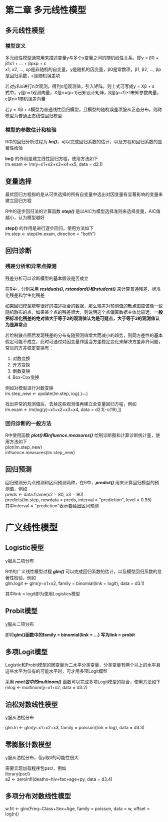 # 第二章 多元线性模型

## 多元线性模型

### 模型定义

多元线性模型通常用来描述变量y与多个x变量之间的随机线性关系，即y = β0 + β1x1 + ... + βpxp + ε  
x1, x2, ..., xp是非随机的自变量，y是随机的因变量，β0是常数项，β1, β2, ..., βp是回归系数，ε是随机误差项

若对y和x进行n次观测，得到n组观测值，引入矩阵，则上式可写成y = Xβ + ε  
式中，y是n×1观测向量，X是n×(p+1)已知设计矩阵，β是(p+1)×1未知参数向量，ε是n×1随机误差向量

若y = Xβ + ε模型为普通线性回归模型，且模型的随机误差项服从正态分布，则称模型为普通正态线性回归模型

### 模型的参数估计和检验

R中的回归分析过程为 ***lm()***，可以完成回归系数的估计，以及方程和回归系数的显著性检验

**lm()** 的作用是建立线性回归方程，使用方法如下  
lm.exam <- lm(y~x1+x2+x3+x4+x5, data = d2.1)

## 变量选择

最优回归方程指的是从可供选择的所有自变量中选出对因变量有显著影响的变量来建立回归方程

R中的逐步回归法的计算函数 ***step()*** 是以AIC为模型选择准则来选择变量，AIC值越小，认为模型越好

**step()** 的作用是进行逐步回归，使用方法如下  
lm.step <- step(lm.exam, direction = "both")

## 回归诊断

### 残差分析和异常点探测

残差分析可以诊断模型的基本假设是否成立

在R中，分别采用 ***residuals(), rstandard()和rstudent()*** 来计算普通残差、标准化残差和学生化残差

如果回归模型能够很好的描述拟合的数据，那么残差对预测值的散点图应该像一些随机散布的点，如果某个点的残差很大，则说明这个点偏离数据主体比较远，**一般把标准化残差的绝对值大于等于2的观测值认为是可疑点，大于等于3的观测值认为是异常点**

若绘制散点图后发现残差的分布有随预测值增大而减小的趋势，则同方差性的基本假定可能不成立，此时可通过对因变量作适当方差稳定变化来解决方差非齐问题，常见的方差稳定变换有：
1. 对数变换
2. 开方变换
3. 倒数变换
4. Box-Cox变换

例如对模型进行对数变换  
lm.step_new <- update(lm.step, log(.)~.)

找出异常的观测值后，去掉这些观测值再建立全变量回归方程，例如  
lm.exam <- lm(log(y)~x1+x2+x3+x4, data = d2.1[-c(19),])

### 回归诊断的一般方法

R中使用函数 ***plot()和influence.measures()*** 绘制诊断图和计算诊断统计量，使用方法如下  
plot(lm.step_new)  
influence.measures(lm.step_new)

## 回归预测

回归预测分为点预测和区间预测两种，在R中，***predict()*** 用来计算回归模型的预测值，例如  
preds <- data.frame(x2 = 80, x3 = 90)  
predicts(lm.step, newdata = preds, interval = "prediction", level = 0.95)  
其中interval = "prediction"表示要给出区间预测

# 广义线性模型

## Logistic模型

y服从二项分布

R中的广义线性模型过程 ***glm()*** 可以完成回归系数的估计，以及模型回归系数的显著性检验，例如  
glm.logit <- glm(y~x1+x2, family = binomial(link = logit), data = d3.1)

其中link = logit即为使用Logistics模型

## Probit模型

y服从二项分布

即将**glm()函数中的family = binomial(link = ...) 写为link = probit**

## 多项Logit模型

Logistic和Probit模型的因变量为二水平分类变量，分类变量有两个以上的水平且这些水平为仅有的可能水平时，可才用多项Logit模型

采用 ***nnet包中的multinom()*** 函数可以完成多项Logit模型的拟合，使用方法如下  
mlog <- multinom(y~x1+x2, data = d3.2)

## 泊松对数线性模型

y服从泊松分布

glm.ln <- glm(y~x1+x2+x3, family = poisson(link = log), data = d3.3)

## 零膨胀计数模型

y服从泊松分布，但y取0的可能性很大

需要实现加载程序包pscl，例如  
library(pscl)  
a2 <- zeroinfl(deaths~hiv+fac+age+py, data = d3.4)

## 多项分布对数线性模型

w.fit <- glm(Freq~Class+Sex+Age, family = poisson, data = w, offset = log(n))